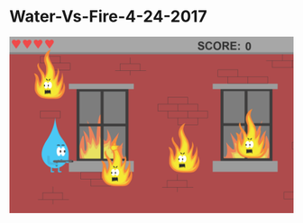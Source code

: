 # Water-Vs-Fire-4-24-2017

![alt-text](https://github.com/BenDaMan88/Water-Vs-Fire-4-24-2017/blob/master/Game_Screen.PNG)
